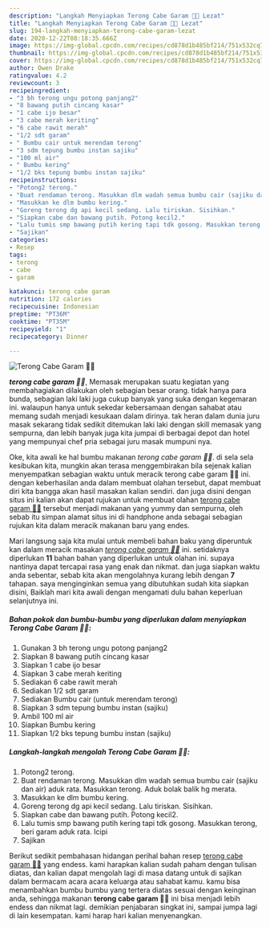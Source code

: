 ```yaml
---
description: "Langkah Menyiapkan Terong Cabe Garam 🍆🍆 Lezat"
title: "Langkah Menyiapkan Terong Cabe Garam 🍆🍆 Lezat"
slug: 194-langkah-menyiapkan-terong-cabe-garam-lezat
date: 2020-12-22T08:18:35.666Z
image: https://img-global.cpcdn.com/recipes/cd878d1b485bf214/751x532cq70/terong-cabe-garam-🍆🍆-foto-resep-utama.jpg
thumbnail: https://img-global.cpcdn.com/recipes/cd878d1b485bf214/751x532cq70/terong-cabe-garam-🍆🍆-foto-resep-utama.jpg
cover: https://img-global.cpcdn.com/recipes/cd878d1b485bf214/751x532cq70/terong-cabe-garam-🍆🍆-foto-resep-utama.jpg
author: Owen Drake
ratingvalue: 4.2
reviewcount: 3
recipeingredient:
- "3 bh terong ungu potong panjang2"
- "8 bawang putih cincang kasar"
- "1 cabe ijo besar"
- "3 cabe merah keriting"
- "6 cabe rawit merah"
- "1/2 sdt garam"
- " Bumbu cair untuk merendam terong"
- "3 sdm tepung bumbu instan sajiku"
- "100 ml air"
- " Bumbu kering"
- "1/2 bks tepung bumbu instan sajiku"
recipeinstructions:
- "Potong2 terong."
- "Buat rendaman terong. Masukkan dlm wadah semua bumbu cair (sajiku dan air) aduk rata. Masukkan terong. Aduk bolak balik hg merata."
- "Masukkan ke dlm bumbu kering."
- "Goreng terong dg api kecil sedang. Lalu tiriskan. Sisihkan."
- "Siapkan cabe dan bawang putih. Potong kecil2."
- "Lalu tumis smp bawang putih kering tapi tdk gosong. Masukkan terong, beri garam aduk rata. Icipi"
- "Sajikan"
categories:
- Resep
tags:
- terong
- cabe
- garam

katakunci: terong cabe garam 
nutrition: 172 calories
recipecuisine: Indonesian
preptime: "PT36M"
cooktime: "PT35M"
recipeyield: "1"
recipecategory: Dinner

---
```



![Terong Cabe Garam 🍆🍆](https://img-global.cpcdn.com/recipes/cd878d1b485bf214/751x532cq70/terong-cabe-garam-🍆🍆-foto-resep-utama.jpg)

<b><i>terong cabe garam 🍆🍆</i></b>, Memasak merupakan suatu kegiatan yang membahagiakan dilakukan oleh sebagian besar orang. tidak hanya para bunda, sebagian laki laki juga cukup banyak yang suka dengan kegemaran ini. walaupun hanya untuk sekedar kebersamaan dengan sahabat atau memang sudah menjadi kesukaan dalam dirinya. tak heran dalam dunia juru masak sekarang tidak sedikit ditemukan laki laki dengan skill memasak yang sempurna, dan lebih banyak juga kita jumpai di berbagai depot dan hotel yang mempunyai chef pria sebagai juru masak mumpuni nya.



Oke, kita awali ke hal bumbu makanan <i>terong cabe garam 🍆🍆</i>. di sela sela kesibukan kita, mungkin akan terasa menggembirakan bila sejenak kalian menyempatkan sebagian waktu untuk meracik terong cabe garam 🍆🍆 ini. dengan keberhasilan anda dalam membuat olahan tersebut, dapat membuat diri kita bangga akan hasil masakan kalian sendiri. dan juga disini dengan situs ini kalian akan dapat rujukan untuk membuat olahan <u>terong cabe garam 🍆🍆</u> tersebut menjadi makanan yang yummy dan sempurna, oleh sebab itu simpan alamat situs ini di handphone anda sebagai sebagian rujukan kita dalam meracik makanan baru yang endes.


Mari langsung saja kita mulai untuk membeli bahan baku yang diperuntuk kan dalam meracik masakan <u><i>terong cabe garam 🍆🍆</i></u> ini. setidaknya diperlukan <b>11</b> bahan bahan yang diperlukan untuk olahan ini. supaya nantinya dapat tercapai rasa yang enak dan nikmat. dan juga siapkan waktu anda sebentar, sebab kita akan mengolahnya kurang lebih dengan <b>7</b> tahapan. saya menginginkan semua yang dibutuhkan sudah kita siapkan disini, Baiklah mari kita awali dengan mengamati dulu bahan keperluan selanjutnya ini.

<!--inarticleads1-->

##### Bahan pokok dan bumbu-bumbu yang diperlukan dalam menyiapkan Terong Cabe Garam 🍆🍆:

1. Gunakan 3 bh terong ungu potong panjang2
1. Siapkan 8 bawang putih cincang kasar
1. Siapkan 1 cabe ijo besar
1. Siapkan 3 cabe merah keriting
1. Sediakan 6 cabe rawit merah
1. Sediakan 1/2 sdt garam
1. Sediakan  Bumbu cair (untuk merendam terong)
1. Siapkan 3 sdm tepung bumbu instan (sajiku)
1. Ambil 100 ml air
1. Siapkan  Bumbu kering
1. Siapkan 1/2 bks tepung bumbu instan (sajiku)




<!--inarticleads2-->

##### Langkah-langkah mengolah Terong Cabe Garam 🍆🍆:

1. Potong2 terong.
1. Buat rendaman terong. Masukkan dlm wadah semua bumbu cair (sajiku dan air) aduk rata. Masukkan terong. Aduk bolak balik hg merata.
1. Masukkan ke dlm bumbu kering.
1. Goreng terong dg api kecil sedang. Lalu tiriskan. Sisihkan.
1. Siapkan cabe dan bawang putih. Potong kecil2.
1. Lalu tumis smp bawang putih kering tapi tdk gosong. Masukkan terong, beri garam aduk rata. Icipi
1. Sajikan




Berikut sedikit pembahasan hidangan perihal bahan resep <u>terong cabe garam 🍆🍆</u> yang endess. kami harapkan kalian sudah paham dengan tulisan diatas, dan kalian dapat mengolah lagi di masa datang untuk di sajikan dalam bermacam acara acara keluarga atau sahabat kamu. kamu bisa menambahkan bumbu bumbu yang tertera diatas sesuai dengan keinginan anda, sehingga makanan <b>terong cabe garam 🍆🍆</b> ini bisa menjadi lebih endess dan nikmat lagi. demikian penjabaran singkat ini, sampai jumpa lagi di lain kesempatan. kami harap hari kalian menyenangkan.
